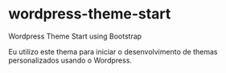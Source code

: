 # wordpress-theme-start
Wordpress Theme Start using Bootstrap

Eu utilizo este thema para iniciar o desenvolvimento de themas personalizados usando o Wordpress.
